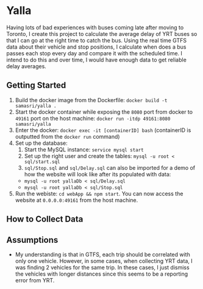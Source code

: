 # Yalla

Having lots of bad experiences with buses coming late after moving to Toronto, I create this project to calculate the average delay of YRT buses so that I can go at the right time to catch the bus. Using the real time GTFS data about their vehicle and stop positions, I calculate when does a bus passes each stop every day and compare it with the scheduled time. I intend to do this and over time, I would have enough data to get reliable delay averages.

## Getting Started

1. Build the docker image from the Dockerfile: `docker build -t samasri/yalla .`
2. Start the docker container while exposing the `8080` port from docker to `49161` port on the host machine: `docker run -itdp 49161:8080 samasri/yalla`
3. Enter the docker: `docker exec -it [containerID] bash` (containerID is outputted from the `docker run` command)
4. Set up the database:
    1. Start the MySQL instance: `service mysql start`
    2. Set up the right user and create the tables: `mysql -u root < sql/start.sql`
    3. `sql/Stop.sql` and `sql/Delay.sql` can also be imported for a demo of how the website will look like after its populated with data:
      * `mysql -u root yallaDb < sql/Delay.sql`
      * `mysql -u root yallaDb < sql/Stop.sql`
5. Run the webiste: `cd webApp && npm start`. You can now access the website at `0.0.0.0:49161` from the host machine.

## How to Collect Data

## Assumptions

* My understanding is that in GTFS, each trip should be correlated with only one vehicle. However, in some cases, when collecting YRT data, I was finding 2 vehicles for the same trip. In these cases, I just dismiss the vehicles with longer distances since this seems to be a reporting error from YRT.
